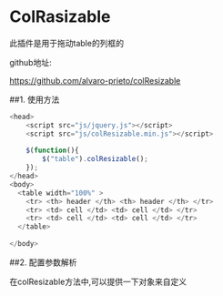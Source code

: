 # ColRasizable

此插件是用于拖动table的列框的

github地址:

<https://github.com/alvaro-prieto/colResizable>

##1. 使用方法

```javascript
<head>
    <script src="js/jquery.js"></script>
    <script src="js/colResizable.min.js"></script>
    
    $(function(){
        $("table").colResizable();
    });
</head>
<body>	 
  <table width="100%" >
    <tr> <th> header </th> <th> header </th> </tr>
    <tr> <td> cell </td> <td> cell </td> </tr>							
    <tr> <td> cell </td> <td> cell </td> </tr>					
  </table>	
  
</body>
```

##2. 配置参数解析

在colResizable方法中,可以提供一下对象来自定义


